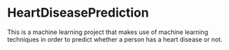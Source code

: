 # HeartDiseasePrediction
This is a machine learning project that makes use of machine learning techniques in  order to predict whether a person has a heart disease or not. 
